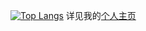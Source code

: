 [![Top Langs](https://github-readme-stats.vercel.app/api/top-langs/?username=wang-jiahao)](https://github.com/anuraghazra/github-readme-stats)
详见我的[个人主页](https://wang-jiahao.github.io/about/)
